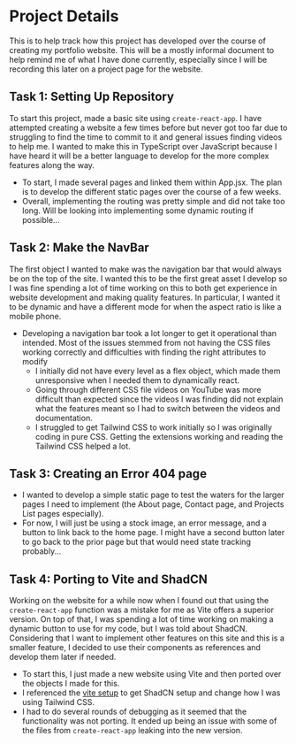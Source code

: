 # Project Details

This is to help track how this project has developed over the course of creating my portfolio website. This will be a mostly informal document to help remind me of what I have done currently, especially since I will be recording this later on a project page for the website.

## Task 1: Setting Up Repository

To start this project, made a basic site using `create-react-app`. I have attempted creating a website a few times before but never got too far due to struggling to find the time to commit to it and general issues finding videos to help me. I wanted to make this in TypeScript over JavaScript because I have heard it will be a better language to develop for the more complex features along the way.

- To start, I made several pages and linked them within App.jsx. The plan is to develop the different static pages over the course of a few weeks.
- Overall, implementing the routing was pretty simple and did not take too long. Will be looking into implementing some dynamic routing if possible...

## Task 2: Make the NavBar

The first object I wanted to make was the navigation bar that would always be on the top of the site. I wanted this to be the first great asset I develop so I was fine spending a lot of time working on this to both get experience in website development and making quality features. In particular, I wanted it to be dynamic and have a different mode for when the aspect ratio is like a mobile phone.

- Developing a navigation bar took a lot longer to get it operational than intended. Most of the issues stemmed from not having the CSS files working correctly and difficulties with finding the right attributes to modify
  - I initially did not have every level as a flex object, which made them unresponsive when I needed them to dynamically react.
  - Going through different CSS file videos on YouTube was more difficult than expected since the videos I was finding did not explain what the features meant so I had to switch between the videos and documentation.
  - I struggled to get Tailwind CSS to work initially so I was originally coding in pure CSS. Getting the extensions working and reading the Tailwind CSS helped a lot.

## Task 3: Creating an Error 404 page

- I wanted to develop a simple static page to test the waters for the larger pages I need to implement (the About page, Contact page, and Projects List pages especially).
- For now, I will just be using a stock image, an error message, and a button to link back to the home page. I might have a second button later to go back to the prior page but that would need state tracking probably...

## Task 4: Porting to Vite and ShadCN

Working on the website for a while now when I found out that using the `create-react-app` function was a mistake for me as Vite offers a superior version. On top of that, I was spending a lot of time working on making a dynamic button to use for my code, but I was told about ShadCN. Considering that I want to implement other features on this site and this is a smaller feature, I decided to use their components as references and develop them later if needed.

- To start this, I just made a new website using Vite and then ported over the objects I made for this.
- I referenced the [vite setup](https://ui.shadcn.com/docs/installation/vite) to get ShadCN setup and change how I was using Tailwind CSS.
- I had to do several rounds of debugging as it seemed that the functionality was not porting. It ended up being an issue with some of the files from `create-react-app` leaking into the new version.
